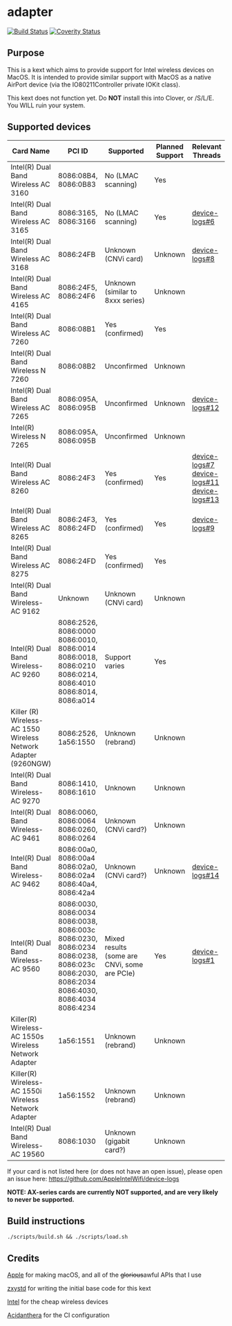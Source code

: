 # adapter
[![Build Status](https://travis-ci.com/AppleIntelWifi/adapter.svg?branch=master)](https://travis-ci.com/AppleIntelWifi/adapter)
[![Coverity Status](https://scan.coverity.com/projects/20762/badge.svg)](https://scan.coverity.com/projects/appleintelwifi)
## Purpose
This is a kext which aims to provide support for Intel wireless devices on MacOS. It is intended to provide similar support with MacOS
as a native AirPort device (via the IO80211Controller private IOKit class).

This kext does not function yet. Do **NOT** install this into Clover, or /S/L/E. You WILL ruin your system.

## Supported devices
|  Card Name                                                     |  PCI ID                                                                                                                                 |  Supported                                   | Planned Support | Relevant Threads                                                                                                                                                                                                            |
|----------------------------------------------------------------|-----------------------------------------------------------------------------------------------------------------------------------------|----------------------------------------------|-----------------|-----------------------------------------------------------------------------------------------------------------------------------------------------------------------------------------------------------------------------|
| Intel(R) Dual Band Wireless AC 3160                            | 8086:08B4, 8086:0B83                                                                                                                    | No (LMAC scanning)                           | Yes             |                                                                                                                                                                                                                             |
| Intel(R) Dual Band Wireless AC 3165                            | 8086:3165, 8086:3166                                                                                                                    | No (LMAC scanning)                           | Yes             | [device-logs#6](https://github.com/AppleIntelWifi/device-logs/issues/6)                                                                                                                                                     |
| Intel(R) Dual Band Wireless AC 3168                            | 8086:24FB                                                                                                                               | Unknown (CNVi card)                          | Unknown         | [device-logs#8](https://github.com/AppleIntelWifi/device-logs/issues/8)                                                                                                                                                     |
| Intel(R) Dual Band Wireless AC 4165                            | 8086:24F5, 8086:24F6                                                                                                                    | Unknown (similar to 8xxx series)             | Unknown         |                                                                                                                                                                                                                             |
| Intel(R) Dual Band Wireless AC 7260                            | 8086:08B1                                                                                                                               | Yes (confirmed)                              | Yes             |                                                                                                                                                                                                                             |
| Intel(R) Dual Band Wireless N 7260                             | 8086:08B2                                                                                                                               | Unconfirmed                                  | Unknown         |                                                                                                                                                                                                                             |
| Intel(R) Dual Band Wireless AC 7265                            | 8086:095A, 8086:095B                                                                                                                    | Unconfirmed                                  | Unknown         | [device-logs#12](https://github.com/AppleIntelWifi/device-logs/issues/12)                                                                                                                                                   |
| Intel(R) Wireless N 7265                                       | 8086:095A, 8086:095B                                                                                                                    | Unconfirmed                                  | Unknown         |                                                                                                                                                                                                                             |
| Intel(R) Dual Band Wireless AC 8260                            | 8086:24F3                                                                                                                               | Yes (confirmed)                              | Yes             | [device-logs#7](https://github.com/AppleIntelWifi/device-logs/issues/7) [device-logs#11](https://github.com/AppleIntelWifi/device-logs/issues/11) [device-logs#13](https://github.com/AppleIntelWifi/device-logs/issues/13) |
| Intel(R) Dual Band Wireless AC 8265                            | 8086:24F3, 8086:24FD                                                                                                                    | Yes (confirmed)                              | Yes             | [device-logs#9](https://github.com/AppleIntelWifi/device-logs/issues/9)                                                                                                                                                     |
| Intel(R) Dual Band Wireless AC 8275                            | 8086:24FD                                                                                                                               | Yes (confirmed)                              | Yes             |                                                                                                                                                                                                                             |
| Intel(R) Dual Band Wireless-AC 9162                            | Unknown                                                                                                                                 | Unknown (CNVi card)                          | Unknown         |                                                                                                                                                                                                                             |
| Intel(R) Dual Band Wireless-AC 9260                            |  8086:2526, 8086:0000 8086:0010, 8086:0014 8086:0018, 8086:0210 8086:0214, 8086:4010 8086:8014, 8086:a014                               | Support varies                               | Yes             |                                                                                                                                                                                                                             |
| Killer (R) Wireless-AC 1550 Wireless Network Adapter (9260NGW) | 8086:2526, 1a56:1550                                                                                                                    | Unknown (rebrand)                            | Unknown         |                                                                                                                                                                                                                             |
| Intel(R) Dual Band Wireless-AC 9270                            | 8086:1410, 8086:1610                                                                                                                    | Unknown                                      | Unknown         |                                                                                                                                                                                                                             |
| Intel(R) Dual Band Wireless-AC 9461                            | 8086:0060, 8086:0064 8086:0260, 8086:0264                                                                                               | Unknown (CNVi card?)                         | Unknown         |                                                                                                                                                                                                                             |
| Intel(R) Dual Band Wireless-AC 9462                            | 8086:00a0, 8086:00a4 8086:02a0, 8086:02a4 8086:40a4, 8086:42a4                                                                          | Unknown (CNVi card?)                         | Unknown         | [device-logs#14](https://github.com/AppleIntelWifi/device-logs/issues/14)                                                                                                                                                   |
| Intel(R) Dual Band Wireless-AC 9560                            | 8086:0030, 8086:0034 8086:0038, 8086:003c 8086:0230, 8086:0234 8086:0238, 8086:023c 8086:2030, 8086:2034 8086:4030, 8086:4034 8086:4234 | Mixed results (some are CNVi, some are PCIe) | Yes             | [device-logs#1](https://github.com/AppleIntelWifi/device-logs/issues/1)                                                                                                                                                     |
| Killer(R) Wireless-AC 1550s Wireless Network Adapter           | 1a56:1551                                                                                                                               | Unknown (rebrand)                            | Unknown         |                                                                                                                                                                                                                             |
| Killer(R) Wireless-AC 1550i Wireless Network Adapter           | 1a56:1552                                                                                                                               | Unknown (rebrand)                            | Unknown         |                                                                                                                                                                                                                             |
| Intel(R) Dual Band Wireless-AC 19560                           | 8086:1030                                                                                                                               | Unknown (gigabit card?)                      | Unknown         |                                                                                                                                                                                                                             |

If your card is not listed here (or does not have an open issue), please open an issue here: https://github.com/AppleIntelWifi/device-logs

**NOTE: AX-series cards are currently NOT supported, and are very likely to never be supported.**

## Build instructions
```
./scripts/build.sh && ./scripts/load.sh
```

## Credits
[Apple]() for making macOS, and all of the ~~glorious~~awful APIs that I use

[zxystd](https://github.com/zxystd) for writing the initial base code for this kext

[Intel](https://intel.com) for the cheap wireless devices

[Acidanthera](https://github.com/acidanthera) for the CI configuration

